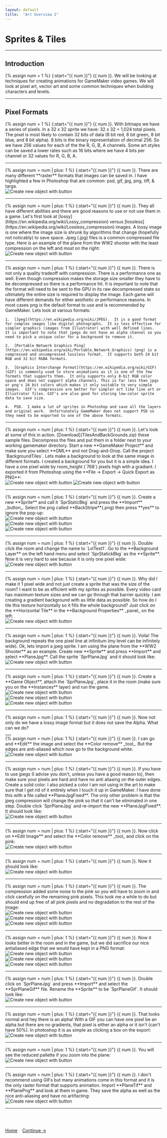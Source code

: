 ```yaml
---
layout: default
title:  "Art Overview I"
---
```


# Sprites & Tiles
___ 
## Introduction  
<div class="col-12">
<div markdown = "1"> 
{% assign num = 1 %}
{:start="{{ num }}"}
{{ num }}. We will be looking at techniques for creating animations for GameMaker video games.  We will look at pixel art, vector art and some common techniques when building characters and levels.
</div>
</div>

___ 
## Pixel Formats
<div class="col-12">
<div markdown = "1"> 
{% assign num = 1 %}
{:start="{{ num }}"}
{{ num }}. With bitmaps we have a series of pixels.  In a 32 x 32 sprite we have: 32 x 32 = 1,024 total pixels.  The pixel is most likely to contain 32 bits of data (8 bit red, 8 bit green, 8 bit blue, and 8 bit alpha).  8 bits is the binary representation of decimal 256.  So we have 256 values for each of the the R, G, B, A channels.  Some art styles can be saved a lower rates such as 16 bits where we have 4 bits per channel or 32 values for R, G, B, A.
</div>
</div>

___ 
<div class = "row">
<div class="col-12 col-lg-4 align-self-center">
<div markdown = "1"> 
{% assign num = num | plus: 1 %}
{:start="{{ num }}"}
{{ num }}. There are many different **raster** formats that images can be saved in.  I have highlighted a few in Photoshop that are common: psd, gif, jpg, png, tiff, & targa.  
</div>
</div>
<div class="col-12 col-lg-8">
<img src="images/ImageTypes.jpg" class="img-fluid" alt="Create new object with button">
</div>
</div>

___ 
<div class = "row">
<div class="col-12 col-lg-4 align-self-center">
<div markdown = "1"> 
{% assign num = num | plus: 1 %}
{:start="{{ num }}"}
{{ num }}. They all have different abilities and there are good reasons to use or not use them in a game.  Let's first look at [lossy](https://en.wikipedia.org/wiki/Lossy_compression) versus [lossless](https://en.wikipedia.org/wiki/Lossless_compression) images.  A lossy image is one where the image size is shrunk by algorithms that change (hopefully not noticably) to save space.  Jpeg (.jpg) files is a common compressed file type.  Here is an example of the plane from the WW2 shooter with the least compression on the left and most on the right:
</div>
</div>
<div class="col-12 col-lg-8">
<img src="images/CompressionArtifacting.jpg" class="img-fluid" alt="Create new object with button">
</div>
</div>

___ 
<div class="col-12">
<div markdown = "1"> 
{% assign num = num | plus: 1 %}
{:start="{{ num }}"}
{{ num }}. There is not only a quality tradeoff with compression.  There is a performance one as well.  Even though compression makes the storage size smaller they have to be decompressed so there is a performance hit.  It is important to note that the format will need to be sent to the GPU in its raw decompressed state so ultimately the entire size is required to display the image. Each game will have different demands for either aesthetic or performance reasons.  In most cases png is the default format to use and is recommended by GameMaker.  Lets look at various formats:

	1.  [Jpeg](https://en.wikipedia.org/wiki/JPEG).  It is a good format for complex images like digital photographs.  It is less effective for simpler graphics (images from Illustrator) with well defined lines.  It is important to note that jpegs do not have an alpha channel so you need to pick a unique color for a background to remove it.

	2.  [Portable Network Graphics Ping](https://en.wikipedia.org/wiki/Portable_Network_Graphics) (png) is a compressed and uncompressed lossless format.  It supports both 24 bit RGB and 32 bit RGBA formats.  

	3.  [Graphics Interchange Format](https://en.wikipedia.org/wiki/GIF) (GIF) is commonly used to store animations as it is one of the few formats that supports them.  It only supports only 8-bit RGB color space and does not support alpha channels. This is far less than jpgs or png's 24 bit colors which makes it only suitable to very simple images.  GIF's compression are better for simpler art like line art or Illustrator files. GIF's are also good for storing low-color sprite data to save size.

	4.  PSD.  I make a lot of sprites in Photoshop and save all the layers and original work.  Unfortunately GameMaker does not support PSD so they need to be exported to one of the above formats.
</div>
</div>

___ 
<div class = "row">
<div class="col-12 col-lg-4 align-self-center">
<div markdown = "1"> 
{% assign num = num | plus: 1 %}
{:start="{{ num }}"}
{{ num }}. Let's look at some of this in action.  [Download](TilesAndBackGrounds.zip) these sample files. Decompress the files and put them in a folder next to your working gamemaker directory.  Start a new **GameMaker Project** and make sure you select **GML** and not Drag-and-Drop.  Call the project `BackgroundTiles`. Lets make a background to look at the same image in different formats. I created a background for you but it is a simple idea.  I have a one pixel wide by room_height (`768`) pixels high with a gradiant.  I exported it from Photoshop using the **File -> Export -> Quick Export as PNG**:
</div>
</div>
<div class="col-12 col-lg-8">
<img src="images/SinglePixelLine.jpg" class="img-fluid" alt="Create new object with button">
<img src="images/SinglePixelLineSavePng.jpg" class="img-fluid" alt="Create new object with button">
</div>
</div>

___ 
<div class = "row">
<div class="col-12 col-lg-4 align-self-center">
<div markdown = "1"> 
{% assign num = num | plus: 1 %}
{:start="{{ num }}"}
{{ num }}. Create a new **Sprite** and call it `SprStaticBkg` and press the **Import** _button_.  Select the png called **BackStripe**(.png) then press **yes** to ignore the pop-up:
</div>
</div>
<div class="col-12 col-lg-8">
<img src="images/ImportStaticBkg1.jpg" class="img-fluid" alt="Create new object with button">
</div>
</div>
<div class="row">
<div class="col">
<img src="images/ImportStaticBkg2.jpg" class="img-fluid" alt="Create new object with button">
</div>
<div class="col">
<img src="images/ImportStaticBkg3.jpg" class="img-fluid" alt="Create new object with button">
</div>
</div>

___ 
<div class = "row">
<div class="col-12 col-lg-4 align-self-center">
<div markdown = "1"> 
{% assign num = num | plus: 1 %}
{:start="{{ num }}"}
{{ num }}. Double click the room and change the name to `LvlTest1`.  Go to the **Background Layer** on the left hand menu and select `SprStatickBkg` as the **Sprite**.  Now it is very hard to see because it is only one pixel wide:
</div>
</div>
<div class="col-12 col-lg-8">
<img src="images/SingleLineBkg.jpg" class="img-fluid" alt="Create new object with button">
</div>
</div>

___ 
<div class = "row">
<div class="col-12 col-lg-4 align-self-center">
<div markdown = "1"> 
{% assign num = num | plus: 1 %}
{:start="{{ num }}"}
{{ num }}. Why did I make it 1 pixel wide and not just create a sprite that was the size of the room?  I want to be as efficient with my sprites as possible.  Every video card has maximum texture sizes and we can go through that barrier quickly.  I am creating a gradient background with as little data as possible.  So how do I tile this texture horizontally so it fills the whole background?  Just click on the **Horizontal Tile** in the **Background Properties** _panel_ on the left: 
</div>
</div>
<div class="col-12 col-lg-8">
<img src="images/SingleLineBkgTiledHor.jpg" class="img-fluid" alt="Create new object with button">
</div>
</div>

___ 
<div class = "row">
<div class="col-12 col-lg-4 align-self-center">
<div markdown = "1"> 
{% assign num = num | plus: 1 %}
{:start="{{ num }}"}
{{ num }}. Voila! The background repeats the one pixel line at infinitum (my level can be infinitely wide).  Ok, lets import a jpeg sprite.  I am using the plane from the **WW2 Shooter** as an example.  Create new **Sprite** and press **Import** and select **PlaneJpg**.  Call the sprite `SprPlaneJpg` and it should look like:
</div>
</div>
<div class="col-12 col-lg-8">
<img src="images/PlaneJpgSprite.jpg" class="img-fluid" alt="Create new object with button">
</div>
</div>

___ 
<div class = "row">
<div class="col-12 col-lg-4 align-self-center">
<div markdown = "1"> 
{% assign num = num | plus: 1 %}
{:start="{{ num }}"}
{{ num }}. Create a **Game Object**, attach the `SprPlaneJpg`, place it in the room (make sure you on the **Instances** layer) and run the game.  
</div>
</div>
<div class="col-12 col-lg-8">
<img src="images/ObjPlaneJpg.jpg" class="img-fluid" alt="Create new object with button">
</div>
</div>
<div class="row">
<div class="col">
<img src="images/ObjPlaneJpgInRoom.jpg" class="img-fluid" alt="Create new object with button">
</div>
<div class="col">
<img src="images/ObjPlaneJpgInGame.jpg" class="img-fluid" alt="Create new object with button">
</div>
</div>

___ 
<div class="col-12">
<div markdown = "1"> 
{% assign num = num | plus: 1 %}
{:start="{{ num }}"}
{{ num }}. Now not only do we have a lossy image format but it does not save the Alpha.  What can we do?
</div>
</div>
___ 
<div class = "row">
<div class="col-12 col-lg-4 align-self-center">
<div markdown = "1"> 
{% assign num = num | plus: 1 %}
{:start="{{ num }}"}
{{ num }}. I can go and **Edit** the image and select the **Color remove** _tool_.  But the edges are anti-aliased which now go to the background white:
</div>
</div>
<div class="col-12 col-lg-8">
<img src="images/UglyBkgRemoval.jpg" class="img-fluid" alt="Create new object with button">
</div>
</div>

___ 
<div class = "row">
<div class="col-12 col-lg-4 align-self-center">
<div markdown = "1"> 
{% assign num = num | plus: 1 %}
{:start="{{ num }}"}
{{ num }}. If you have to use jpegs (I advise you don't, unless you have a good reason to), then make sure your pixels are hard and have no anti aliasing on the outer edges.  Create a solid color.  I also picked a color I am not using in the art to make sure that I get rid of it entirely when I touch it up in GameMaker.  I have done this with a file called **PlaneJpgFixed**.  The only other problem is that the jpeg compression will change the pink so that it can't be eliminated in one step.  Double click `SprPlaneJpg` and re-import the new **PlaneJpgFixed**.  It should look like:
</div>
</div>
<div class="col-12 col-lg-8">
<img src="images/SpriteJpgFixed.jpg" class="img-fluid" alt="Create new object with button">
</div>
</div>

___ 
<div class = "row">
<div class="col-12 col-lg-4 align-self-center">
<div markdown = "1"> 
{% assign num = num | plus: 1 %}
{:start="{{ num }}"}
{{ num }}. Now click on **Edit Image** and select the **Color remove** _tool_ and click on the pink:
</div>
</div>
<div class="col-12 col-lg-8">
<img src="images/RemoveBackground.jpg" class="img-fluid" alt="Create new object with button">
</div>
</div>

___ 
<div class = "row">
<div class="col-12 col-lg-4 align-self-center">
<div markdown = "1"> 
{% assign num = num | plus: 1 %}
{:start="{{ num }}"}
{{ num }}. Now it should look like:  
</div>
</div>
<div class="col-12 col-lg-8">
<img src="images/RemoveBackground2.jpg" class="img-fluid" alt="Create new object with button">
</div>
</div>

___ 
<div class = "row">
<div class="col-12 col-lg-4 align-self-center">
<div markdown = "1"> 
{% assign num = num | plus: 1 %}
{:start="{{ num }}"}
{{ num }}. The compression added some noise to the pink so you will have to zoom in and click carefully on the remaining pink pixels.  This took me a while to do but should end up free of all pink pixels and no degradation to the rest of the image:
</div>
</div>
<div class="col-12 col-lg-8">
<img src="images/RemoveBackground3.jpg" class="img-fluid" alt="Create new object with button">
</div>
</div>
<div class="row">
<div class="col">
<img src="images/RemoveBackground4.jpg" class="img-fluid" alt="Create new object with button">
</div>
<div class="col">
<img src="images/RemoveBackground5.jpg" class="img-fluid" alt="Create new object with button">
</div>
</div>

___ 
<div class = "row">
<div class="col-12 col-lg-4 align-self-center">
<div markdown = "1"> 
{% assign num = num | plus: 1 %}
{:start="{{ num }}"}
{{ num }}. Now it looks better in the room and in the game, but we did sacrifice our nice antialiased edge that we would have kept in a PNG format:
</div>
</div>
<div class="col-12 col-lg-8">
<img src="images/JpgPlaneCleanInRoom.jpg" class="img-fluid" alt="Create new object with button">
</div>
</div>
<div class="row">
<div class="col">
<img src="images/JpgPlaneCleanInGame.jpg" class="img-fluid" alt="Create new object with button">
</div>
<div class="col">
<img src="images/ImageTypes.jpg" class="img-fluid" alt="Create new object with button">
</div>
</div>

___ 
<div class = "row">
<div class="col-12 col-lg-4 align-self-center">
<div markdown = "1"> 
{% assign num = num | plus: 1 %}
{:start="{{ num }}"}
{{ num }}. Double click on `SprPlaneJpg` and press **Import** and select the **SprPlaneGif** file.  Rename the **Sprite** to be `SprPlaneGif`.  It should look like:
</div>
</div>
<div class="col-12 col-lg-8">
<img src="images/PlaneGif.jpg" class="img-fluid" alt="Create new object with button">
</div>
</div>

___ 
<div class = "row">
<div class="col-12 col-lg-4 align-self-center">
<div markdown = "1"> 
{% assign num = num | plus: 1 %}
{:start="{{ num }}"}
{{ num }}.  That looks normal and hey there is an alpha!  With a GIF you can have one pixel be an alpha but there are no gradients, that pixel is either an alpha or it isn't (can't have 50%).  In photoshop it is as simple as clicking a box on the export:
</div>
</div>
<div class="col-12 col-lg-8">
<img src="images/PhotoshopGifSettings.jpg" class="img-fluid" alt="Create new object with button">
</div>
</div>

___ 
<div class = "row">
<div class="col-12 col-lg-4 align-self-center">
<div markdown = "1"> 
{% assign num = num | plus: 1 %}
{:start="{{ num }}"}
{{ num }}. You will see the reduced pallette if you zoom into the plane:
</div>
</div>
<div class="col-12 col-lg-8">
<img src="images/ReducedGifPalette.jpg" class="img-fluid" alt="Create new object with button">
</div>
</div>
  
___ 
<div class = "row">
<div class="col-12 col-lg-4 align-self-center">
<div markdown = "1"> 
{% assign num = num | plus: 1 %}
{:start="{{ num }}"}
{{ num }}. I don't recommend using GIFs but many animations come in this format and it is the only raster format that supports animation. Import **PlaneTif** and **PlanePng** and look at them in game.  They save the alpha as well as the nice anti-aliasing and have no artifacting:
</div>
</div>
<div class="col-12 col-lg-8">
<img src="images/PlanTifInGame.jpg" class="img-fluid" alt="Create new object with button">
</div>
</div>


___ 

<br><br>

[Home](../../index.html)&nbsp;&nbsp;&nbsp; [Continue ->](ArtOverview_2.html)
<br />  
<br />  
<br />  